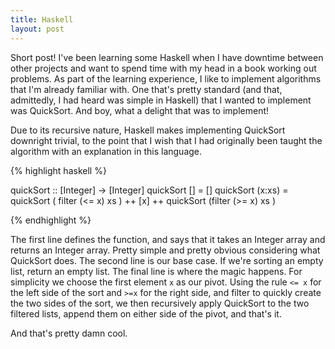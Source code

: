 ```yaml
---
title: Haskell
layout: post
---
```


Short post! I've been learning some Haskell when I have downtime between other projects and want to spend time with my head in a book working out problems. As part of the learning experience, I like to implement algorithms that I'm already familiar with. One that's pretty standard (and that, admittedly, I had heard was simple in Haskell) that I wanted to implement was QuickSort. And boy, what a delight that was to implement!

Due to its recursive nature, Haskell makes implementing QuickSort downright trivial, to the point that I wish that I had originally been taught the algorithm with an explanation in this language.

{% highlight haskell %}

quickSort :: [Integer] -> [Integer]
quickSort [] = []
quickSort (x:xs) = quickSort ( filter (<= x) xs )
    ++ [x] ++ quickSort (filter (>= x) xs )

{% endhighlight %}

The first line defines the function, and says that it takes an Integer array and returns an Integer array. Pretty simple and pretty obvious considering what QuickSort does.
The second line is our base case. If we're sorting an empty list, return an empty list.
The final line is where the magic happens. For simplicity we choose the first element `x` as our pivot. Using the rule `<= x` for the left side of the sort and `>=x` for the right side, and filter to quickly create the two sides of the sort, we then recursively apply QuickSort to the two filtered lists, append them on either side of the pivot, and that's it.

And that's pretty damn cool.
